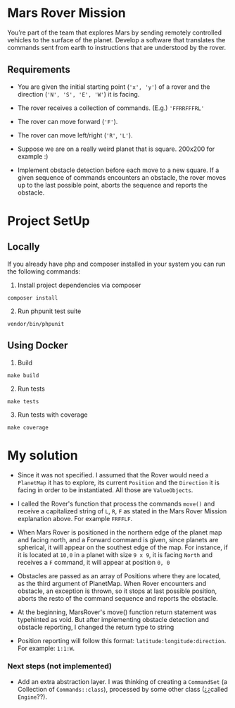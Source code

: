 # Mars Rover Mission
You’re part of the team that explores Mars by sending remotely controlled vehicles to the surface
of the planet. Develop a software that translates the commands sent from earth to instructions
that are understood by the rover.

## Requirements
* You are given the initial starting point (`'x', 'y'`) of a rover and the direction (`'N', 'S', 'E', 'W'`)
it is facing.


* The rover receives a collection of commands. (E.g.) `'FFRRFFFRL'`


* The rover can move forward (`'F'`).


* The rover can move left/right (`'R'`, `'L'`).


* Suppose we are on a really weird planet that is square. 200x200 for example :)


* Implement obstacle detection before each move to a new square. If a given
sequence of commands encounters an obstacle, the rover moves up to the last
possible point, aborts the sequence and reports the obstacle.

# Project SetUp
## Locally
If you already have php and composer installed in your system you can run the following commands:

1. Install project dependencies via composer
````
composer install 
````
2. Run phpunit test suite
````
vendor/bin/phpunit 
````
## Using Docker
1. Build
````
make build
````
2. Run tests
````
make tests
````
3. Run tests with coverage
````
make coverage
````

# My solution
* Since it was not specified. I assumed that the Rover would need a `PlanetMap` it has to explore, its current 
`Position` and the `Direction` it is facing in order to be instantiated. All those are `ValueObjects`. 


* I called the Rover's function that process the commands `move()` and receive a capitalized string of `L`, `R`, `F` as stated in the Mars Rover Mission explanation above. For example `FRFFLF`.


* When Mars Rover is positioned in the northern edge of the planet map and facing north, and a Forward command is given, since planets are spherical, it will appear on the southest edge of the map. For instance, if it is located at `10,0` in a planet with size `9 x 9`, it is facing `North` and receives a `F` command, it will appear at position `0, 0` 


* Obstacles are passed as an array of Positions where they are located, as the third argument of PlanetMap. When Rover encounters and obstacle, an exception is thrown, so it stops at last possible position, aborts the resto of the command sequence and reports the obstacle.


* At the beginning, MarsRover's move() function return statement was typehinted as void. But after implementing obstacle detection and obstacle reporting, I changed the return type to string


* Position reporting will follow this format: `latitude:longitude:direction`. For example: `1:1:W`.

### Next steps (not implemented)
* Add an extra abstraction layer. I was thinking of creating a `CommandSet` (a Collection of `Commands::class`), processed by some other class (¿¿called `Engine`??). 